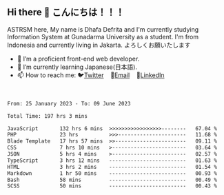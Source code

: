 ## Hi there 👋 こんにちは！！！
ASTRSM here, My name is Dhafa Defrita and I'm currently studying Information System at Gunadarma University as a student. I'm from Indonesia and currently living in Jakarta. よろしくお願いたします

- 🔭 I’m a proficient front-end web developer.
- 🌱 I’m currently learning Japanese(日本語).
- 📫 How to reach me: 🐦[Twitter](https://twitter.com/0_astrsm)&nbsp;&nbsp;&nbsp;&nbsp;📧[Email](ddefrito84@gmail.com)&nbsp;&nbsp;&nbsp;&nbsp;💼[LinkedIn](https://www.linkedin.com/in/dhafa-defrita-rama-yudistira-9357a9229/)
<br>
<!-- <p align="left">
<a href="https://github.com/ASTRSM">
  <img height="180em" src="https://github-readme-stats-eight-theta.vercel.app/api?username=ASTRSM&show_icons=true&theme=dracula&include_all_commits=true&count_private=true"/>
  <img height="180em" src="https://github-readme-stats-eight-theta.vercel.app/api/top-langs/?username=ASTRSM&layout=compact&langs_count=8&theme=dracula"/>
</a>
</p> -->

<!--START_SECTION:waka-->

```txt
From: 25 January 2023 - To: 09 June 2023

Total Time: 197 hrs 3 mins

JavaScript       132 hrs 6 mins  >>>>>>>>>>>>>>>>>--------   67.04 %
PHP              23 hrs          >>>----------------------   11.68 %
Blade Template   17 hrs 57 mins  >>-----------------------   09.11 %
CSS              7 hrs 10 mins   >------------------------   03.64 %
JSON             5 hrs 4 mins    >------------------------   02.57 %
TypeScript       3 hrs 12 mins   -------------------------   01.63 %
HTML             3 hrs 2 mins    -------------------------   01.54 %
Markdown         1 hr 50 mins    -------------------------   00.93 %
Bash             58 mins         -------------------------   00.49 %
SCSS             50 mins         -------------------------   00.43 %
```

<!--END_SECTION:waka-->
